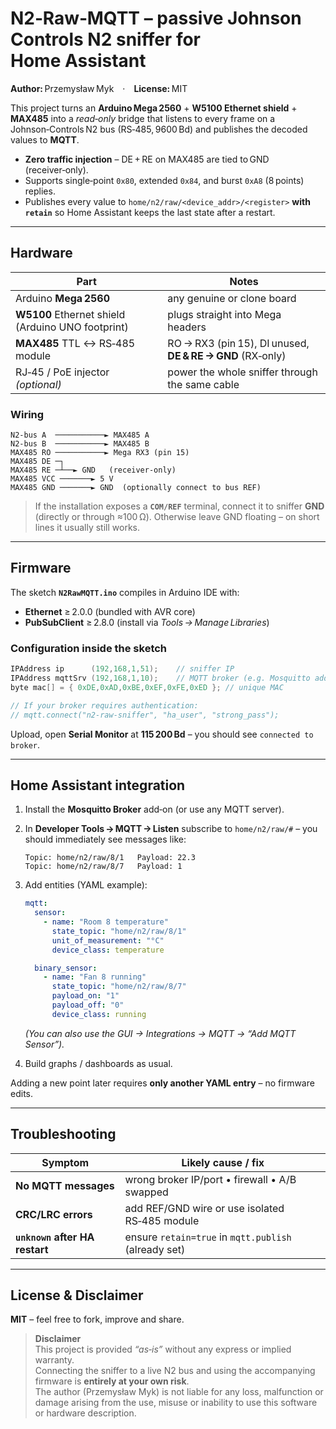 # N2‑Raw‑MQTT – passive Johnson Controls N2 sniffer for Home Assistant

**Author:** Przemysław Myk · **License:** MIT

This project turns an **Arduino Mega 2560** + **W5100 Ethernet shield** + **MAX485** into a *read‑only* bridge that listens to every frame on a Johnson‑Controls N2 bus (RS‑485, 9600 Bd) and publishes the decoded values to **MQTT**.

* **Zero traffic injection** – DE + RE on MAX485 are tied to GND (receiver‑only).  
* Supports single‑point `0x80`, extended `0x84`, and burst `0xA8` (8 points) replies.  
* Publishes every value to `home/n2/raw/<device_addr>/<register>` **with `retain`** so Home Assistant keeps the last state after a restart.

---

## Hardware

| Part                                              | Notes                                                     |
| ------------------------------------------------- | --------------------------------------------------------- |
| Arduino **Mega 2560**                             | any genuine or clone board                                |
| **W5100** Ethernet shield (Arduino UNO footprint) | plugs straight into Mega headers                          |
| **MAX485** TTL ↔ RS‑485 module                    | RO → RX3 (pin 15), DI unused, **DE & RE → GND** (RX‑only) |
| RJ‑45 / PoE injector *(optional)*                 | power the whole sniffer through the same cable            |

### Wiring

```text
N2‑bus A  ───────────► MAX485 A
N2‑bus B  ───────────► MAX485 B
MAX485 RO ───────────► Mega RX3 (pin 15)
MAX485 DE ─┐
MAX485 RE ─┴──► GND   (receiver‑only)
MAX485 VCC ───────► 5 V
MAX485 GND ───────► GND  (optionally connect to bus REF)
```

> If the installation exposes a **`COM/REF`** terminal, connect it to sniffer **GND** (directly or through ≈100 Ω). Otherwise leave GND floating – on short lines it usually still works.

---

## Firmware

The sketch **`N2RawMQTT.ino`** compiles in Arduino IDE with:

* **Ethernet** ≥ 2.0.0 (bundled with AVR core)  
* **PubSubClient** ≥ 2.8.0 (install via *Tools → Manage Libraries*)

### Configuration inside the sketch

```cpp
IPAddress ip      (192,168,1,51);    // sniffer IP
IPAddress mqttSrv (192,168,1,10);    // MQTT broker (e.g. Mosquitto add‑on)
byte mac[] = { 0xDE,0xAD,0xBE,0xEF,0xFE,0xED }; // unique MAC

// If your broker requires authentication:
// mqtt.connect("n2‑raw‑sniffer", "ha_user", "strong_pass");
```

Upload, open **Serial Monitor** at **115 200 Bd** – you should see `connected to broker`.

---

## Home Assistant integration

1. Install the **Mosquitto Broker** add‑on (or use any MQTT server).  
2. In **Developer Tools → MQTT → Listen** subscribe to `home/n2/raw/#` – you should immediately see messages like:

   ```
   Topic: home/n2/raw/8/1   Payload: 22.3
   Topic: home/n2/raw/8/7   Payload: 1
   ```

3. Add entities (YAML example):

   ```yaml
   mqtt:
     sensor:
       - name: "Room 8 temperature"
         state_topic: "home/n2/raw/8/1"
         unit_of_measurement: "°C"
         device_class: temperature

     binary_sensor:
       - name: "Fan 8 running"
         state_topic: "home/n2/raw/8/7"
         payload_on: "1"
         payload_off: "0"
         device_class: running
   ```

   *(You can also use the GUI → Integrations → MQTT → “Add MQTT Sensor”).*

4. Build graphs / dashboards as usual.

Adding a new point later requires **only another YAML entry** – no firmware edits.

---

## Troubleshooting

| Symptom                       | Likely cause / fix                                   |
| ----------------------------- | ---------------------------------------------------- |
| **No MQTT messages**          | wrong broker IP/port • firewall • A/B swapped        |
| **CRC/LRC errors**            | add REF/GND wire or use isolated RS‑485 module       |
| **`unknown` after HA restart**| ensure `retain=true` in `mqtt.publish` (already set) |

---

## License & Disclaimer

**MIT** – feel free to fork, improve and share.

> **Disclaimer**  
> This project is provided *“as‑is”* without any express or implied warranty.  
> Connecting the sniffer to a live N2 bus and using the accompanying firmware is **entirely at your own risk**.  
> The author (Przemysław Myk) is not liable for any loss, malfunction or damage arising from the use, misuse or inability to use this software or hardware description.
